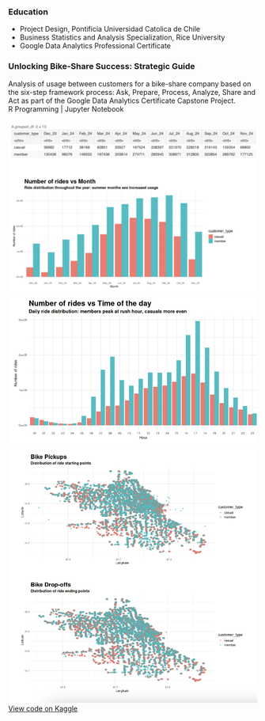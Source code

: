 ### Education
* Project Design, Pontificia Universidad Catolica de Chile
* Business Statistics and Analysis Specialization, Rice University
* Google Data Analytics Professional Certificate

### Unlocking Bike-Share Success: Strategic Guide
Analysis of usage between customers for a bike-share company based on the six-step framework process: Ask, Prepare, Process, Analyze, Share and Act as part of the Google Data Analytics Certificate Capstone Project.
<br>
R Programming | Jupyter Notebook
<br><br>
![r1](./assets/images/bikeshare2.png)
![r2](./assets/images/bikeshare1.png)
![r3](./assets/images/bikeshare3.png)
<br>
[View code on Kaggle](https://www.kaggle.com/code/mjrwww/unlocking-bike-share-success-strategic-guide)
  
